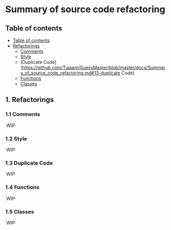 # Summary of source code refactoring

## Table of contents

- [Table of contents](https://github.com/Tiaaam/GuessMaster/blob/master/docs/Summary_of_source_code_refactoring.md#table-of-contents)
- [Refactorings](https://github.com/Tiaaam/GuessMaster/blob/master/docs/Summary_of_source_code_refactoring.md#1-refactorings)
  - [Comments](https://github.com/Tiaaam/GuessMaster/blob/master/docs/Summary_of_source_code_refactoring.md#11-comments)
  - [Style](https://github.com/Tiaaam/GuessMaster/blob/master/docs/Summary_of_source_code_refactoring.md#12-style)
  - [Duplicate Code](https://github.com/Tiaaam/GuessMaster/blob/master/docs/Summary_of_source_code_refactoring.md#13-duplicate Code)
  - [Functions](https://github.com/Tiaaam/GuessMaster/blob/master/docs/Summary_of_source_code_refactoring.md#14-functions)
  - [Classes](https://github.com/Tiaaam/GuessMaster/blob/master/docs/Summary_of_source_code_refactoring.md#15-classes)

## 1. Refactorings

### 1.1 Comments
·WIP·

### 1.2 Style
·WIP·

### 1.3 Duplicate Code
·WIP·

### 1.4 Functions
·WIP·

### 1.5 Classes
·WIP·



